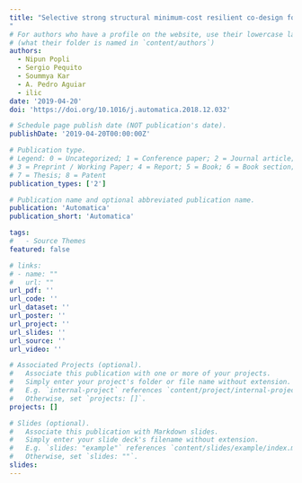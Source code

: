 ```yaml
---
title: "Selective strong structural minimum-cost resilient co-design for regular descriptor linear systems
"
# For authors who have a profile on the website, use their lowercase last name
# (what their folder is named in `content/authors`)
authors:
  - Nipun Popli
  - Sergio Pequito
  - Soummya Kar
  - A. Pedro Aguiar
  - ilic
date: '2019-04-20'
doi: 'https://doi.org/10.1016/j.automatica.2018.12.032'

# Schedule page publish date (NOT publication's date).
publishDate: '2019-04-20T00:00:00Z'

# Publication type.
# Legend: 0 = Uncategorized; 1 = Conference paper; 2 = Journal article;
# 3 = Preprint / Working Paper; 4 = Report; 5 = Book; 6 = Book section;
# 7 = Thesis; 8 = Patent
publication_types: ['2']

# Publication name and optional abbreviated publication name.
publication: 'Automatica'
publication_short: 'Automatica'

tags:
#   - Source Themes
featured: false

# links:
# - name: ""
#   url: ""
url_pdf: ''
url_code: ''
url_dataset: ''
url_poster: ''
url_project: ''
url_slides: ''
url_source: ''
url_video: ''

# Associated Projects (optional).
#   Associate this publication with one or more of your projects.
#   Simply enter your project's folder or file name without extension.
#   E.g. `internal-project` references `content/project/internal-project/index.md`.
#   Otherwise, set `projects: []`.
projects: []

# Slides (optional).
#   Associate this publication with Markdown slides.
#   Simply enter your slide deck's filename without extension.
#   E.g. `slides: "example"` references `content/slides/example/index.md`.
#   Otherwise, set `slides: ""`.
slides:
---
```

